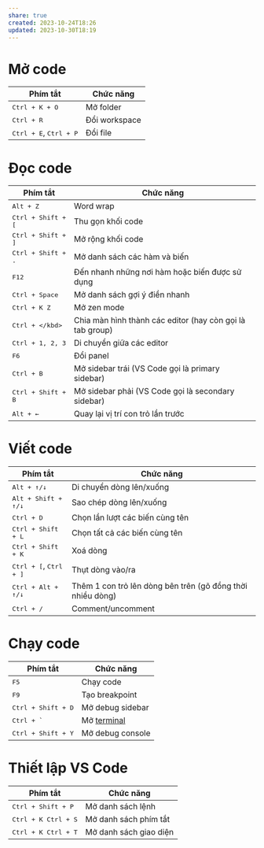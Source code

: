 ```yaml
---
share: true
created: 2023-10-24T18:26
updated: 2023-10-30T18:19
---
```


# Mở code

| Phím tắt                                  | Chức năng                                                            |
| ----------------------------------------- | -------------------------------------------------------------------- |
| <kbd>Ctrl + K + O</kbd>                   | Mở folder                                                            |
| <kbd>Ctrl + R</kbd>                       | Đổi workspace                                                        |
| <kbd>Ctrl + E</kbd>,  <kbd>Ctrl + P</kbd> | Đổi file                                                             |

# Đọc code

| Phím tắt                    | Chức năng                                                 |
| --------------------------- | --------------------------------------------------------- |
| <kbd>Alt + Z</kbd>          | Word wrap                                                 |
| <kbd>Ctrl + Shift + [</kbd> | Thu gọn khối code                                         |
| <kbd>Ctrl + Shift + ]</kbd> | Mở rộng khối code                                         |
| <kbd>Ctrl + Shift + .</kbd> | Mở danh sách các hàm và biến                              |
| <kbd>F12</kbd>              | Đến nhanh những nơi hàm hoặc biến được sử dụng            |
| <kbd>Ctrl + Space</kbd>     | Mở danh sách gợi ý điền nhanh                             |
| <kbd>Ctrl + K Z</kbd>       | Mở zen mode                                               |
| <kbd>Ctrl + \</kbd>         | Chia màn hình thành các editor (hay còn gọi là tab group) |
| <kbd>Ctrl + 1, 2, 3</kbd>   | Di chuyển giữa các editor                                 |
| <kbd>F6</kbd>               | Đổi panel                                                 |
| <kbd>Ctrl + B</kbd>         | Mở sidebar trái (VS Code gọi là primary sidebar)          |
| <kbd>Ctrl + Shift + B</kbd> | Mở sidebar phải (VS Code gọi là secondary sidebar)        |
| <kbd>Alt + ←</kbd>          | Quay lại vị trí con trỏ lần trước                         | 

# Viết code

| Phím tắt                                 | Chức năng                                                  |
| ---------------------------------------- | ---------------------------------------------------------- |
| <kbd>Alt + ↑/↓</kbd>                     | Di chuyển dòng lên/xuống                                   |
| <kbd>Alt + Shift + ↑/↓</kbd>             | Sao chép dòng lên/xuống                                    |
| <kbd>Ctrl + D</kbd>                      | Chọn lần lượt các biến cùng tên                            |
| <kbd>Ctrl + Shift + L</kbd>              | Chọn tất cả các biến cùng tên                              |
| <kbd>Ctrl + Shift + K</kbd>              | Xoá dòng                                                   |
| <kbd>Ctrl + [</kbd>, <kbd>Ctrl + ]</kbd> | Thụt dòng vào/ra                                           |
| <kbd>Ctrl + Alt + ↑/↓</kbd>              | Thêm 1 con trỏ lên dòng bên trên (gõ đồng thời nhiều dòng) |
| <kbd>Ctrl + /</kbd>                      | Comment/uncomment                                          |

# Chạy code

| Phím tắt                    | Chức năng                                                     |
| --------------------------- | ------------------------------------------------------------- |
| <kbd>F5</kbd>               | Chạy code                                                     | 
| <kbd>F9</kbd>               | Tạo breakpoint                                                |
| <kbd>Ctrl + Shift + D</kbd> | Mở debug sidebar                                              |
| <kbd>Ctrl + `</kbd>         | Mở [terminal](Terminal%20l%C3%A0%20c%C3%A1i%20ch%C6%B0%C6%A1ng%20tr%C3%ACnh%20%C4%91%E1%BB%83%20l%C3%A0m%20vi%E1%BB%87c%20v%E1%BB%9Bi%20shell.md) |
| <kbd>Ctrl + Shift + Y</kbd> | Mở debug console                                              |

# Thiết lập VS Code

| Phím tắt                     | Chức năng              |
| ---------------------------- | ---------------------- |
| <kbd>Ctrl + Shift + P</kbd>  | Mở danh sách lệnh      |
| <kbd>Ctrl + K Ctrl + S</kbd> | Mở danh sách phím tắt  |
| <kbd>Ctrl + K Ctrl + T</kbd> | Mở danh sách giao diện |
